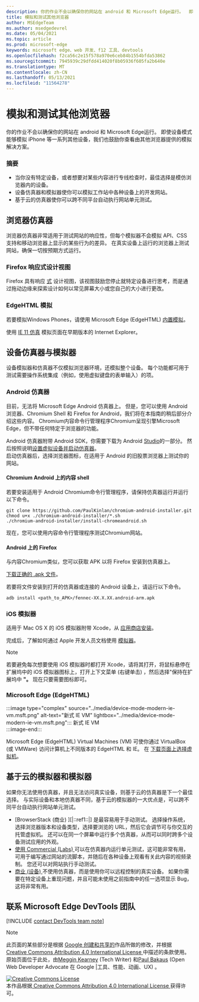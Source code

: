 ```yaml
---
description: 你的作业不会以确保你的网站在 android 和 Microsoft Edge运行。  即使设备模式能够模拟 iPhone 等一系列其他设备，我们也鼓励你查看由其他浏览器提供的模拟解决方案。
title: 模拟和测试其他浏览器
author: MSEdgeTeam
ms.author: msedgedevrel
ms.date: 05/04/2021
ms.topic: article
ms.prod: microsoft-edge
keywords: microsoft edge、web 开发、f12 工具、devtools
ms.openlocfilehash: f2ca56c2e15f578a970e6ceb84b1554bfda53862
ms.sourcegitcommit: 7945939c29dfdd414020f8b05936f605fa2b640e
ms.translationtype: MT
ms.contentlocale: zh-CN
ms.lasthandoff: 05/13/2021
ms.locfileid: "11564278"
---
```

<!-- Copyright Meggin Kearney and Paul Bakaus

   Licensed under the Apache License, Version 2.0 (the "License");
   you may not use this file except in compliance with the License.
   You may obtain a copy of the License at

       https://www.apache.org/licenses/LICENSE-2.0

   Unless required by applicable law or agreed to in writing, software
   distributed under the License is distributed on an "AS IS" BASIS,
   WITHOUT WARRANTIES OR CONDITIONS OF ANY KIND, either express or implied.
   See the License for the specific language governing permissions and
   limitations under the License.  -->
# <a name="emulate-and-test-other-browsers"></a>模拟和测试其他浏览器  

你的作业不会以确保你的网站在 android 和 Microsoft Edge运行。  即使设备模式能够模拟 iPhone 等一系列其他设备，我们也鼓励你查看由其他浏览器提供的模拟解决方案。  

### <a name="summary"></a>摘要  

*   当你没有特定设备，或者想要对某些内容进行专线检查时，最佳选择是模仿浏览器内的设备。  
*   设备仿真器和模拟器使你可以模拟工作站中各种设备上的开发网站。  
*   基于云的仿真器使你可以跨不同平台自动执行网站单元测试。  

## <a name="browser-emulators"></a>浏览器仿真器  

浏览器仿真器非常适用于测试网站的响应性，但每个模拟器不会模拟 API、CSS 支持和移动浏览器上显示的某些行为的差异。  在真实设备上运行的浏览器上测试网站，确保一切按预期方式运行。  

### <a name="firefox-responsive-design-view"></a>Firefox 响应式设计视图  

Firefox 具有响应 [式][MDNResponsiveDesignMode] 设计视图，该视图鼓励您停止就特定设备进行思考，而是通过拖动边缘来探索设计如何以常见屏幕大小或您自己的大小进行更改。  

### <a name="edgehtml-emulation"></a>EdgeHTML 模拟  

若要模拟Windows Phones，请使用 Microsoft Edge \(EdgeHTML\) [内置模拟][ArchiveMicrosoftEdgeDevtoolsEmulation]。  

使用 [IE 11 仿真][Ie11DevToolsEmulation] 模拟页面在早期版本的 Internet Explorer。  

## <a name="device-emulators-and-simulators"></a>设备仿真器与模拟器  

设备模拟器和仿真器不仅模拟浏览器环境，还模拟整个设备。  每个功能都可用于测试需要操作系统集成（例如，使用虚拟键盘的表单输入）的项。  

### <a name="android-emulator"></a>Android 仿真器  

<!--  
:::image type="complex" source="../media/device-mode-android-emulator-stock-browser.msft.png" alt-text="Stock Browser in Android Emulator" lightbox="../media/device-mode-android-emulator-stock-browser.msft.png":::
   Stock Browser in Android Emulator  
:::image-end:::  
-->  

目前，无法将 Microsoft Edge Android 仿真器上。  但是，您可以使用 Android 浏览器、Chromium Shell 和 Firefox for Android，我们将在本指南的稍后部分介绍这些内容。  Chromium内容命令行管理程序Chromium呈现引擎Microsoft Edge，但不带任何特定于浏览器的功能。  

Android 仿真器附带 Android SDK，你需要下载为 Android [Studio][AndroidStudioDownload]的一部分。  然后按照说明[设置虚拟设备并][AndroidStudioCreateManageVirtualDevices][启动仿真器][AndroidStudioRunAppsAndroidEmulator]。  
启动仿真器后，选择浏览器图标，在适用于 Android 的旧股票浏览器上测试你的网站。  

#### <a name="chromium-content-shell-on-android"></a>Chromium Android 上的内容 shell  

<!--  
:::image type="complex" source="../media/device-mode-android-avd-contentshell.msft.png" alt-text="Android Emulator Content Shell" lightbox="../media/device-mode-android-avd-contentshell.msft.png":::
   Android Emulator Content Shell  
:::image-end:::  
-->  

若要安装适用于 Android Chromium命令行管理程序，请保持仿真器运行并运行以下命令。  

```shell
git clone https://github.com/PaulKinlan/chromium-android-installer.git
chmod u+x ./chromium-android-installer/*.sh
./chromium-android-installer/install-chromeandroid.sh
```  

现在，您可以使用内容命令行管理程序测试Chromium网站。  

#### <a name="firefox-on-android"></a>Android 上的 Firefox  

<!--  
:::image type="complex" source="../media/device-mode-ff-on-android-emulator.msft.png" alt-text="Firefox Icon on Android Emulator" lightbox="../media/device-mode-ff-on-android-emulator.msft.png":::
   Firefox Icon on Android Emulator  
:::image-end:::  
-->  

与内容Chromium类似，您可以获取 APK 以将 Firefox 安装到仿真器上。  

[下载正确的 .apk 文件][MozillaFirefoxDownload]。  

若要将文件安装到打开的仿真器或连接的 Android 设备上，请运行以下命令。  

```shell
adb install <path_to_APK>/fennec-XX.X.XX.android-arm.apk
```  

### <a name="ios-simulator"></a>iOS 模拟器  

适用于 Mac OS X 的 iOS 模拟器附带 Xcode，从 [应用商店安装][MacAppStoreXcode]。  

完成后，了解如何通过 Apple 开发人员文档使用 [模拟器][AppleSimulatorHelp]。  

> [!NOTE]
> 若要避免每次想要使用 iOS 模拟器时都打开 Xcode，请将其打开，将鼠标悬停在扩展坞中的 iOS 模拟器图标上，打开上下文菜单 \(右键单击\) ，然后选择"保持在扩展坞中 **"。**  现在只要需要图标即可。  

###  <a name="microsoft-edge-edgehtml"></a>Microsoft Edge (EdgeHTML)   

:::image type="complex" source="../media/device-mode-modern-ie-vm.msft.png" alt-text="新式 IE VM" lightbox="../media/device-mode-modern-ie-vm.msft.png":::
   新式 IE VM  
:::image-end:::  

Microsoft Edge \(EdgeHTML\) Virtual Machines \(VM\) 可使你通过 VirtualBox \(或 VMWare\) 访问计算机上不同版本的 EdgeHTML 和 IE。  在 [下载页面上选择虚拟机][MicrosoftDeveloperEdgeVms]。  

## <a name="cloud-based-emulators-and-simulators"></a>基于云的模拟器和模拟器  

如果你无法使用仿真器，并且无法访问真实设备，则基于云的仿真器是下一个最佳选择。  与实际设备和本地仿真器不同，基于云的模拟器的一大优点是，可以跨不同平台自动执行网站单元测试。  

*   [BrowserStack (商业) ][|::ref1::|] 是最容易用于手动测试。  选择操作系统，选择浏览器版本和设备类型，选择要浏览的 URL，然后它会调节可与你交互的托管虚拟机。  还可以在同一个屏幕中运行多个仿真器，从而可以同时跨多个设备测试应用的外观。  
*   [使用 Commercial (Labs) ][SauceLabs] 可以在仿真器内运行单元测试，这可能非常有用，可用于编写通过网站的流脚本，并随后在各种设备上观看有关此内容的视频录制。  您还可以对网站执行手动测试。  
*   [商业 (设备) ][AppExperience] 不使用仿真器，而是使用你可以远程控制的真实设备。  如果你需要在特定设备上重现问题，并且可能未使用之前指南中的任一选项显示 Bug，这将非常有用。  

## <a name="getting-in-touch-with-the-microsoft-edge-devtools-team"></a>联系 Microsoft Edge DevTools 团队  

[!INCLUDE [contact DevTools team note](../includes/contact-devtools-team-note.md)]  

<!-- links -->  

[ArchiveMicrosoftEdgeDevtoolsEmulation]: /archive/microsoft-edge/legacy/developer/devtools-guide/emulation "模拟|Microsoft Docs"  

[Ie11DevToolsEmulation]: /previous-versions/windows/internet-explorer/ie-developer/samples/dn255001(v=vs.85) "模拟浏览器、屏幕大小和 GPS 位置|Microsoft Docs"  

[MicrosoftDeveloperEdgeVms]: https://developer.microsoft.com/microsoft-edge/tools/vms "下载虚拟机"  

[AndroidStudioCreateManageVirtualDevices]: https://developer.android.com/tools/devices/managing-avds.html "创建和管理虚拟设备|Android 开发人员"  
[AndroidStudioDownload]:  https://developer.android.com/sdk/installing/studio.html "下载 Android Studio 和 SDK |Android 开发人员"  
[AndroidStudioRunAppsAndroidEmulator]: https://developer.android.com/tools/devices/emulator.html "在 Android 仿真器设备上|Android 开发人员"  

[AppExperience]: https://www.sigos.com/app-experience/ "应用体验"  
[AppleSimulatorHelp]: https://help.apple.com/simulator/mac/current "模拟器帮助 - 当前|Apple"  
[BrowserStack]: https://www.browserstack.com/automate "BrowserStack"  
[MacAppStoreXcode]: https://itunes.apple.com/app/xcode/id497799835 "Mac 应用商店上的 Xcode"  
[MDNResponsiveDesignMode]: https://developer.mozilla.org/docs/Tools/Responsive_Design_View "响应式设计|MDN"  
[MozillaFirefoxDownload]: https://www.mozilla.org/firefox/all/#product-android-beta "下载 Firefox 浏览器"  
[SauceLabs]: https://saucelabs.com "一些实验室"  

> [!NOTE]
> 此页面的某些部分是根据 [Google 创建和共享的][GoogleSitePolicies]作品所做的修改，并根据[ Creative Commons Attribution 4.0 International License ][CCA4IL]中描述的条款使用。  
> 原始页面位于此处，[](https://developers.google.com/web/tools/chrome-devtools/device-mode/testing-other-browsers)由[Meggin Kearney][MegginKearney] \(Tech Writer\) 和[Paul Bakaus][PaulBakaus] \(Open Web Developer Advocate 在 Google |工具、性能、动画、UX\) 。  

[![Creative Commons License][CCby4Image]][CCA4IL]  
本作品根据[ Creative Commons Attribution 4.0 International License ][CCA4IL]获得许可。  

[CCA4IL]: https://creativecommons.org/licenses/by/4.0  
[CCby4Image]: https://i.creativecommons.org/l/by/4.0/88x31.png  
[GoogleSitePolicies]: https://developers.google.com/terms/site-policies  
[KayceBasques]: https://developers.google.com/web/resources/contributors#kayce-basques  
[MegginKearney]: https://developers.google.com/web/resources/contributors#meggin-kearney  
[PaulBakaus]: https://developers.google.com/web/resources/contributors#paul-bakaus  
